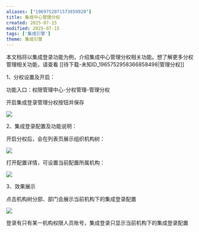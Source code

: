 ```yaml
---
aliases: ["1969752071573850920"]
title: 集成中心管理分权
created: 2025-07-15
modified: 2025-07-15
tags: ['集成引擎']
theme: 集成引擎
---
```


本文档将以集成登录功能为例，介绍集成中心管理分权相关功能。想了解更多分权管理相关功能，请查看 [[待下载-未知ID_1965752958366858498|管理分权]]

1、分权设置及开启：

功能入口：权限管理中心-分权管理-管理分权

开启集成登录管理分权按钮并保存

![](6b7adebf898f40733d3280285c9f2f47.jpg)

2、集成登录配置及功能说明：

开启分权后，会在列表页展示组织机构树：

![](06b8107b97ddc730bdbee40223205c6d.jpg)

打开配置详情，可设置当前配置所属机构：

![](419f633d69c906654f02bb16f548ff3c.jpg)

3、效果展示

点击机构树分部、部门会展示当前机构下的集成登录配置

![](fa802573942532859e419c4fdc014374.jpg)

登录有只有某一机构权限人员账号，集成登录只显示当前机构下的集成登录配置